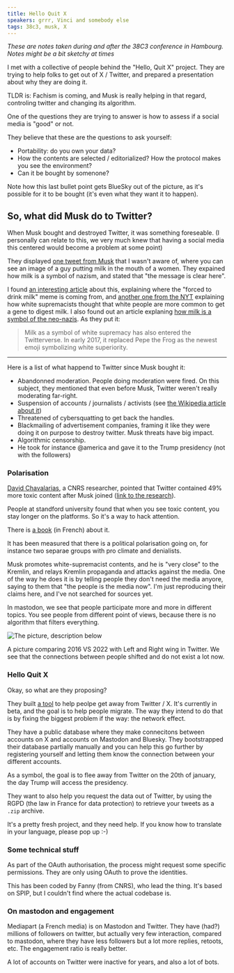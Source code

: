 ```yaml
---
title: Hello Quit X
speakers: grrr, Vinci and somebody else
tags: 38c3, musk, X
---
```

*These are notes taken during and after the 38C3 conference in Hambourg. Notes might be a bit sketchy at times*

I met with a collective of people behind the "Hello, Quit X" project. They are trying to help folks to get out of X / Twitter, and prepared a presentation about why they are doing it.

TLDR is: Fachism is coming, and Musk is really helping in that regard, controling twitter and changing its algorithm.

One of the questions they are trying to answer is how to assess if a social media is "good" or not.

They believe that these are the questions to ask yourself:

- Portability: do you own your data?
- How the contents are selected / editorialized? How the protocol makes you see the environment?
- Can it be bought by somenone?

Note how this last bullet point gets BlueSky out of the picture, as it's possible for it to be bought (it's even what they want it to happen).

## So, what did Musk do to Twitter?

When Musk bought and destroyed Twitter, it was something foreseable. (I personally can relate to this, we very much knew that having a social media this centered would become a problem at some point)

They displayed [one tweet from Musk](https://x.com/elonmusk/status/1625368108461613057) that I wasn't aware of, where you can see an image of a guy putting milk in the mouth of a women. They expained how milk is a symbol of nazism, and stated that "the message is clear here".

I found [an interesting article](https://knowyourmeme.com/editorials/guides/what-is-the-forced-to-drink-milk-meme-heres-the-explanation-behind-that-image-elon-musk-tweeted) about this, explaining where the "forced to drink milk" meme is coming from, and [another one from the NYT](https://www.nytimes.com/2018/10/17/us/white-supremacists-science-dna.html) explaining how white supremacists thought that white people are more common to get a gene to digest milk. I also found out an article explaning [how milk is a symbol of the neo-nazis](https://theconversation.com/milk-a-symbol-of-neo-nazi-hate-83292). As they put it:

>  Milk as a symbol of white supremacy has also entered the Twitterverse. In early 2017, it replaced Pepe the Frog as the newest emoji symbolizing white superiority.

---

Here is a list of what happend to Twitter since Musk bought it:

- Abandonned moderation. People doing moderation were fired. On this subject, they mentioned that even before Musk, Twitter weren't really moderating far-right.
- Suspension of accounts / journalists / activists (see [the Wikipedia article about it](https://en.wikipedia.org/wiki/December_2022_Twitter_suspensions))
- Threatened of cybersquatting to get back the handles.
- Blackmailing of advertisement companies, framing it like they were doing it on purpose to destroy twitter. Musk threats have big impact.
- Algorithmic censorship. 
- He took for instance @america and gave it to the Trump presidency (not with the followers)

### Polarisation

[David Chavalarias](https://iscpif.fr/chavalarias/), a CNRS researcher, pointed that Twitter contained 49% more toxic content after Musk joined ([link to the research](https://www.nature.com/articles/s41598-023-43980-4)).

People at standford university found that when you see toxic content, you stay longer on the platforms. So it's a way to hack attention.

There is [a book](https://editions.flammarion.com/toxic-data/9782080274946) (in French) about it.

It has been measured that there is a political polarisation going on, for instance two separae groups with pro climate and denialists.

Musk promotes white-supremacist contents, and he is "very close" to the Kremlin, and relays Kremlin propaganda and attacks against the media. One of the way he does it is by telling people they don't need the media anyore, saying to them that "the people is the media now". I'm just reproducing their claims here, and I've not searched for sources yet.

In mastodon, we see that people participate more and more in different topics. You see people from different point of views, because there is no algorithm that filters everything.

![The picture, description below](/images/38c3/chavalarias-twitter-evolution.png)

A picture comparing 2016 VS 2022 with Left and Right wing in Twitter. We see that the connections between people shifted and do not exist a lot now.

### Hello Quit X

Okay, so what are they proposing? 

They built [a tool](https://www.helloquitx.com/) to help peolpe get away from Twitter / X. It's currently in beta, and the goal is to help people migrate. The way they intend to do that is by fixing the biggest problem if the way: the network effect.

They have a public database where they make connecitons between accounts on X and accounts on Mastodon and Bluesky. They bootstrapped their database partially manually and you can help this go further by registering yourself and letting them know the connection between your different accounts.

As a symbol, the goal is to flee away from Twitter on the 20th of january, the day Trump will access the presidency.

They want to also help you request the data out of Twitter, by using the RGPD (the law in France for data protection) to retrieve your tweets as a `.zip` archive.

It's a pretty fresh project, and they need help. If you know how to translate in your language, please pop up :-)


### Some technical stuff

As part of the OAuth authorisation, the process might request some specific permissions. They are only using OAuth to prove the identities.

This has been coded by Fanny (from CNRS), who lead the thing. It's based on SPIP, but I couldn't find where the actual codebase is.


### On mastodon and engagement

Mediapart (a French media) is on Mastodon and Twitter. They have (had?) millions of followers on twitter, but actually very few interaction, compared to mastodon, where they have less followers but a lot more replies, retoots, etc. The engagement ratio is really better.

A lot of accounts on Twitter were inactive for years, and also a lot of bots. 
